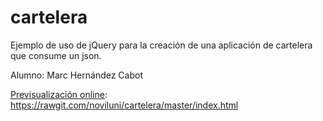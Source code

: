 # cartelera
Ejemplo de uso de jQuery para la creación de una aplicación de cartelera que consume un json.

Alumno: Marc Hernández Cabot

[Previsualización online](https://rawgit.com/noviluni/cartelera/master/index.html):  https://rawgit.com/noviluni/cartelera/master/index.html